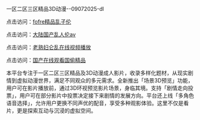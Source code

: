 一区二区三区精品3D动漫--09072025-dl


点击访问：<a href="https://heiliaowzu4ur.pages.dev">fofre精品乱子伦</a>

点击访问：<a href="https://heiliaozj3tjd.pages.dev">大陆国产乱人伦aⅴ</a>

点击访问：<a href="https://heiliaoe8ajia.pages.dev">老熟妇仑乱在线视频播放</a>

点击访问：<a href="https://heiliaoxqkkct.pages.dev">国产在线观看国偷精品</a>


本平台专注于一区二区三区精品及3D动漫成人影片，收录多样化题材，从现实剧情到虚拟动漫世界，满足不同观众的多元需求。全新推出「场景3D预览」功能，用户可在影片播放前，通过3D环视预览影片场景，身临其境。支持「剧情走向投票」，用户可在部分影片中投票决定接下来剧情的发展方向。平台还上线「多角色语音选择」，允许用户更换不同声优的配音，享受多种观影体验。这里不仅是看片，更是探索互动与沉浸的虚拟空间。

<span style="display:none;">[Canonical link](https://github.com/big11072025/big08)</span>

